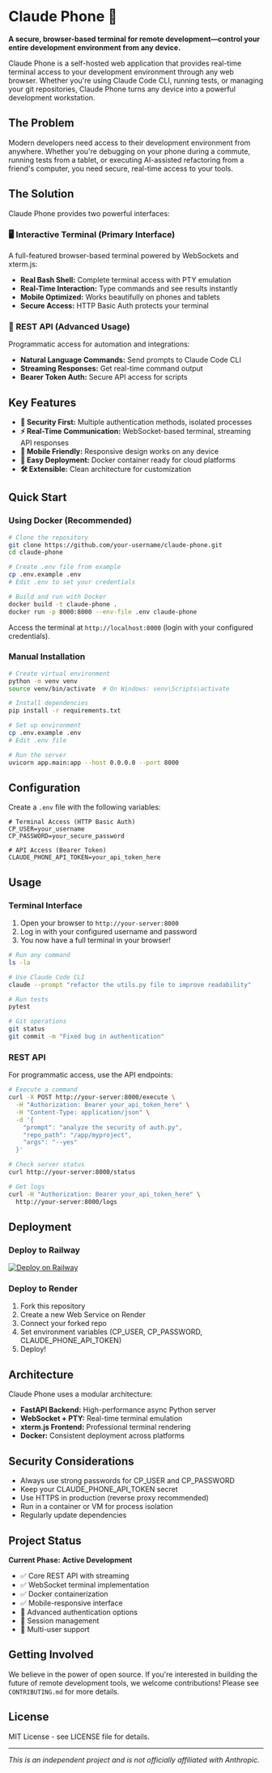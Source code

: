 # Claude Phone 📱

**A secure, browser-based terminal for remote development—control your entire development environment from any device.**

Claude Phone is a self-hosted web application that provides real-time terminal access to your development environment through any web browser. Whether you're using Claude Code CLI, running tests, or managing your git repositories, Claude Phone turns any device into a powerful development workstation.

## The Problem

Modern developers need access to their development environment from anywhere. Whether you're debugging on your phone during a commute, running tests from a tablet, or executing AI-assisted refactoring from a friend's computer, you need secure, real-time access to your tools.

## The Solution

Claude Phone provides two powerful interfaces:

### 🖥️ Interactive Terminal (Primary Interface)
A full-featured browser-based terminal powered by WebSockets and xterm.js:
- **Real Bash Shell:** Complete terminal access with PTY emulation
- **Real-Time Interaction:** Type commands and see results instantly
- **Mobile Optimized:** Works beautifully on phones and tablets
- **Secure Access:** HTTP Basic Auth protects your terminal

### 🚀 REST API (Advanced Usage)
Programmatic access for automation and integrations:
- **Natural Language Commands:** Send prompts to Claude Code CLI
- **Streaming Responses:** Get real-time command output
- **Bearer Token Auth:** Secure API access for scripts

## Key Features

- **🔐 Security First:** Multiple authentication methods, isolated processes
- **⚡ Real-Time Communication:** WebSocket-based terminal, streaming API responses
- **📱 Mobile Friendly:** Responsive design works on any device
- **🐳 Easy Deployment:** Docker container ready for cloud platforms
- **🛠️ Extensible:** Clean architecture for customization

## Quick Start

### Using Docker (Recommended)

```bash
# Clone the repository
git clone https://github.com/your-username/claude-phone.git
cd claude-phone

# Create .env file from example
cp .env.example .env
# Edit .env to set your credentials

# Build and run with Docker
docker build -t claude-phone .
docker run -p 8000:8000 --env-file .env claude-phone
```

Access the terminal at `http://localhost:8000` (login with your configured credentials).

### Manual Installation

```bash
# Create virtual environment
python -m venv venv
source venv/bin/activate  # On Windows: venv\Scripts\activate

# Install dependencies
pip install -r requirements.txt

# Set up environment
cp .env.example .env
# Edit .env file

# Run the server
uvicorn app.main:app --host 0.0.0.0 --port 8000
```

## Configuration

Create a `.env` file with the following variables:

```env
# Terminal Access (HTTP Basic Auth)
CP_USER=your_username
CP_PASSWORD=your_secure_password

# API Access (Bearer Token)
CLAUDE_PHONE_API_TOKEN=your_api_token_here
```

## Usage

### Terminal Interface

1. Open your browser to `http://your-server:8000`
2. Log in with your configured username and password
3. You now have a full terminal in your browser!

```bash
# Run any command
ls -la

# Use Claude Code CLI
claude --prompt "refactor the utils.py file to improve readability"

# Run tests
pytest

# Git operations
git status
git commit -m "Fixed bug in authentication"
```

### REST API

For programmatic access, use the API endpoints:

```bash
# Execute a command
curl -X POST http://your-server:8000/execute \
  -H "Authorization: Bearer your_api_token_here" \
  -H "Content-Type: application/json" \
  -d '{
    "prompt": "analyze the security of auth.py",
    "repo_path": "/app/myproject",
    "args": "--yes"
  }'

# Check server status
curl http://your-server:8000/status

# Get logs
curl -H "Authorization: Bearer your_api_token_here" \
  http://your-server:8000/logs
```

## Deployment

### Deploy to Railway

[![Deploy on Railway](https://railway.app/button.svg)](https://railway.app/template/)

### Deploy to Render

1. Fork this repository
2. Create a new Web Service on Render
3. Connect your forked repo
4. Set environment variables (CP_USER, CP_PASSWORD, CLAUDE_PHONE_API_TOKEN)
5. Deploy!

## Architecture

Claude Phone uses a modular architecture:

- **FastAPI Backend:** High-performance async Python server
- **WebSocket + PTY:** Real-time terminal emulation
- **xterm.js Frontend:** Professional terminal rendering
- **Docker:** Consistent deployment across platforms

## Security Considerations

- Always use strong passwords for CP_USER and CP_PASSWORD
- Keep your CLAUDE_PHONE_API_TOKEN secret
- Use HTTPS in production (reverse proxy recommended)
- Run in a container or VM for process isolation
- Regularly update dependencies

## Project Status

**Current Phase:** **Active Development**

- ✅ Core REST API with streaming
- ✅ WebSocket terminal implementation
- ✅ Docker containerization
- ✅ Mobile-responsive interface
- 🚧 Advanced authentication options
- 🚧 Session management
- 🚧 Multi-user support

## Getting Involved

We believe in the power of open source. If you're interested in building the future of remote development tools, we welcome contributions! Please see `CONTRIBUTING.md` for more details.

## License

MIT License - see LICENSE file for details.

---
*This is an independent project and is not officially affiliated with Anthropic.*